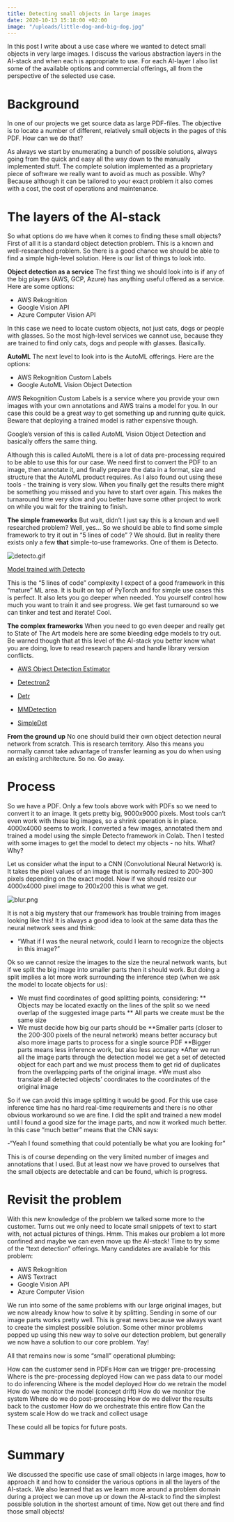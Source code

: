 ```yaml
---
title: Detecting small objects in large images
date: 2020-10-13 15:18:00 +02:00
image: "/uploads/little-dog-and-big-dog.jpg"
---
```


In this post I write about a use case where we wanted to detect small objects in very large images. I discuss the various abstraction layers in the AI-stack and when each is appropriate to use. For each AI-layer I also list some of the available options and commercial offerings, all from the perspective of the selected use case.

# Background
In one of our projects we get source data as large PDF-files. The objective is to locate a number of different, relatively small objects in the pages of this PDF. How can we do that? 

As always we start by enumerating a bunch of possible solutions, always going from the quick and easy all the way down to the manually implemented stuff.  The complete solution implemented as a proprietary piece of software we really want to avoid as much as possible. Why? Because although it can be tailored to your exact problem it also comes with a cost, the cost of operations and maintenance.


# The layers of the AI-stack 
So what options do we have when it comes to finding these small objects? First of all it is a standard object detection problem. This is a known and well-researched problem. So there is a good chance we should be able to find a simple high-level solution. Here is our list of things to look into.


**Object detection as a service**
The first thing we should look into is if any of the big players (AWS, GCP, Azure) has anything useful offered as a service. Here are some options:

* AWS Rekognition
* Google Vision API 
* Azure Computer Vision API

In this case we need to locate custom objects, not just cats, dogs or people with glasses. So the most high-level services we cannot use, because they are trained to find only cats, dogs and people with glasses. Basically.

**AutoML**
The next level to look into is the AutoML offerings. Here are the options:

* AWS Rekognition Custom Labels
* Google AutoML Vision Object Detection

AWS Rekognition Custom Labels is a service where you provide your own images with your own annotations and AWS trains a model for you. In our case this could be a great way to get something up and running quite quick. Beware that deploying a trained model is rather expensive though.

Google’s version of this is called AutoML Vision Object Detection and basically offers the same thing.

Although this is called AutoML there is a lot of data pre-processing required to be able to use this for our case. We need first to convert the PDF to an image, then annotate it, and finally prepare the data in a format, size and structure that the AutoML product requires. As I also found out using these tools - the training is very slow. When you finally get the results there might be something you missed and you have to start over again. This makes the turnaround time very slow and you better have some other project to work on while you wait for the training to finish.

**The simple frameworks**
But wait, didn’t I just say this is a known and well researched problem? Well, yes… So we should be able to find some simple framework to try it out in “5 lines of code” ? We should. But in reality there exists only a few **that** simple-to-use frameworks. One of them is Detecto.

![detecto.gif](/uploads/detecto.gif)

[Model trained with Detecto](https://medium.com/pytorch/detecto-build-and-train-object-detection-models-with-pytorch-5f31b68a8109)


This is the “5 lines of code” complexity I expect of a good framework in this “mature” ML area. It is built on top of PyTorch and for simple use cases this is perfect. It also lets you go deeper when needed. You yourself control how much you want to train it and see progress. We get fast turnaround so we can tinker and test and iterate! Cool.


**The complex frameworks**
When you need to go even deeper and really get to State of The Art models here are some bleeding edge models to try out. Be warned though that at this level of the AI-stack you better know what you are doing, love to read research papers and handle library version conflicts. 

* [AWS Object Detection Estimator ](https://github.com/aws/amazon-sagemaker-examples/blob/master/introduction_to_amazon_algorithms/object_detection_pascalvoc_coco/object_detection_image_json_format.ipynb)

* [Detectron2](https://github.com/facebookresearch/detectron2)

* [Detr](https://github.com/facebookresearch/detr)

* [MMDetection](https://github.com/open-mmlab/mmdetection)

* [SimpleDet](https://github.com/tusimple/simpledet)



**From the ground up**
No one should build their own object detection neural network from scratch. This is research territory. Also this means you normally cannot take advantage of transfer learning as you do when using an existing architecture. So no. Go away.


# Process
So we have a PDF. Only a few tools above work with PDFs so we need to convert it to an image. It gets pretty big, 9000x9000 pixels. Most tools can’t even work with these big images, so a shrink operation is in place. 4000x4000 seems to work. I converted a few images, annotated them and trained a model using the simple Detecto framework in Colab. Then I tested with some images to get the model to detect my objects - no hits. What? Why? 

Let us consider what the input to a CNN (Convolutional Neural Network) is. It takes the pixel values of an image that is normally resized to 200-300 pixels depending on the exact model. Now if we should resize our 4000x4000 pixel image to 200x200 this is what we get.

![blur.png](/uploads/blur.png)

It is not a big mystery that our framework has trouble training from images looking like this! It is always a good idea to look at the same data thas the neural network sees and think:

- “What if I was the neural network, could I learn to recognize the objects in this image?” 

Ok so we cannot resize the images to the size the neural network wants, but if we split the big image into smaller parts then it should work. But doing a split implies a lot more work surrounding the inference step (when we ask the model to locate objects for us):

* We must find coordinates of good splitting points, considering:
** Objects may be located exactly on the lines of the split so we need overlap of the suggested image parts
** All parts we create must be the same size 
* We must decide how big our parts should be
**Smaller parts (closer to the 200-300 pixels of the neural network) means better accuracy but also more image parts to process for a single source PDF
**Bigger parts means less inference work, but also less accuracy
*After we run all the image parts through the detection model we get a set of detected object for each part and we must process them to get rid of duplicates from the overlapping parts of the original image.
*We must also translate all detected objects’ coordinates to the coordinates of the original image

So if we can avoid this image splitting it would be good. For this use case inference time has no hard real-time requirements and there is no other obvious workaround so we are fine. I did the split and trained a new model until I found a good size for the image parts, and now it worked much better. In this case “much better” means that the CNN says: 

-“Yeah I found something that could potentially be what you are looking for”

This is of course depending on the very limited number of images and annotations that I used. But at least now we have proved to ourselves that the small objects are detectable and can be found, which is progress. 


# Revisit the problem
With this new knowledge of the problem we talked some more to the customer. Turns out we only need to locate small snippets of text to start with, not actual pictures of things. Hmm. This makes our problem a lot more confined and maybe we can even move up the AI-stack! Time to try some of the “text detection” offerings. Many candidates are available for this problem:

* AWS Rekognition
* AWS Textract
* Google Vision API
* Azure Computer Vision

We run into some of the same problems with our large original images, but we now already know how to solve it by splitting. Sending in some of our image parts works pretty well. This is great news because we always want to create the simplest possible solution. Some other minor problems popped up using this new way to solve our detection problem, but generally we now have a solution to our core problem. Yay!

All that remains now is some “small” operational plumbing:

How can the customer send in PDFs
How can we trigger pre-processing
Where is the pre-processing deployed
How can we pass data to our model to do inferencing
Where is the model deployed
How do we retrain the model
How do we monitor the model (concept drift)
How do we monitor the system
Where do we do post-processing
How do we deliver the results back to the customer
How do we orchestrate this entire flow
Can the system scale
How do we track and collect usage

These could all be topics for future posts.

# Summary
We discussed the specific use case of small objects in large images, how to approach it and how to consider the various options in all the layers of the AI-stack. We also learned that as we learn more around a problem domain during a project we can move up or down the AI-stack to find the simplest possible solution in the shortest amount of time. Now get out there and find those small objects!





